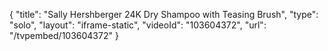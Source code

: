 {
    "title": "Sally Hershberger 24K Dry Shampoo with Teasing Brush",
    "type": "solo",
    "layout": "iframe-static",
    "videoId": "103604372",
    "url": "\/tvpembed\/103604372"
}